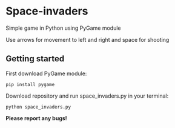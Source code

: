 # Space-invaders
Simple game in Python using PyGame module


Use arrows for movement to left and right and space for shooting

## Getting started
First download PyGame module:
```
pip install pygame
```

Download repository and run space_invaders.py in your terminal:
```
python space_invaders.py
```

**Please report any bugs!**
